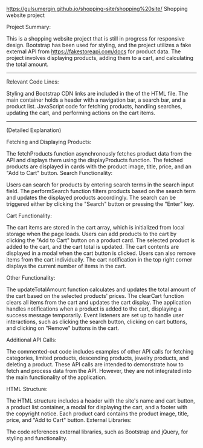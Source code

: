 https://gulsumergin.github.io/shopping-site/shopping%20site/ 
Shopping website project

Project Summary:

This is a shopping website project that is still in progress for responsive design.
Bootstrap has been used for styling, and the project utilizes a fake external API from https://fakestoreapi.com/docs for product data.
The project involves displaying products, adding them to a cart, and calculating the total amount.

----------------------------------------------------------------------------------------------------

Relevant Code Lines:

Styling and Bootstrap CDN links are included in the <head> of the HTML file.
The main container holds a header with a navigation bar, a search bar, and a product list.
JavaScript code for fetching products, handling searches, updating the cart, and performing actions on the cart items.


----------------------------------------------------------------------------------------------------
(Detailed Explanation)

Fetching and Displaying Products:

The fetchProducts function asynchronously fetches product data from the API and displays them using the displayProducts function.
The fetched products are displayed in cards with the product image, title, price, and an "Add to Cart" button.
Search Functionality:

Users can search for products by entering search terms in the search input field. The performSearch function filters products based on the search term and updates the displayed products accordingly.
The search can be triggered either by clicking the "Search" button or pressing the "Enter" key.

Cart Functionality:

The cart items are stored in the cart array, which is initialized from local storage when the page loads.
Users can add products to the cart by clicking the "Add to Cart" button on a product card. The selected product is added to the cart, and the cart total is updated.
The cart contents are displayed in a modal when the cart button is clicked. Users can also remove items from the cart individually.
The cart notification in the top right corner displays the current number of items in the cart.

Other Functionality:

The updateTotalAmount function calculates and updates the total amount of the cart based on the selected products' prices.
The clearCart function clears all items from the cart and updates the cart display.
The application handles notifications when a product is added to the cart, displaying a success message temporarily.
Event listeners are set up to handle user interactions, such as clicking the search button, clicking on cart buttons, and clicking on "Remove" buttons in the cart.

Additional API Calls:

The commented-out code includes examples of other API calls for fetching categories, limited products, descending products, jewelry products, and deleting a product.
These API calls are intended to demonstrate how to fetch and process data from the API. However, they are not integrated into the main functionality of the application.

HTML Structure:

The HTML structure includes a header with the site's name and cart button, a product list container, a modal for displaying the cart, and a footer with the copyright notice.
Each product card contains the product image, title, price, and "Add to Cart" button.
External Libraries:

The code references external libraries, such as Bootstrap and jQuery, for styling and functionality.
